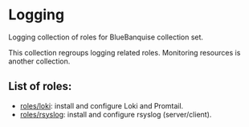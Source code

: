 # Logging

Logging collection of roles for BlueBanquise collection set.

This collection regroups logging related roles. Monitoring resources is another collection.

## List of roles:

* [roles/loki](roles/loki): install and configure Loki and Promtail.
* [roles/rsyslog](roles/rsyslog): install and configure rsyslog (server/client).
